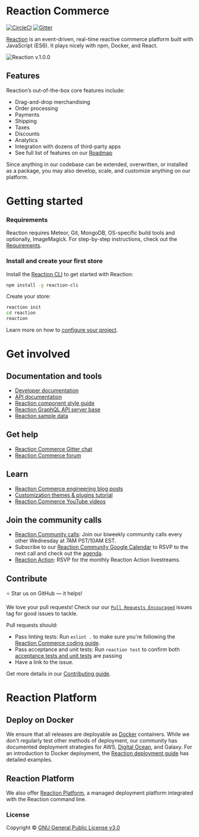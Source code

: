 # Reaction Commerce

[![CircleCI](https://circleci.com/gh/andela/valhalla-rc.svg?style=svg)](https://circleci.com/gh/andela/valhalla-rc) [![Gitter](https://badges.gitter.im/JoinChat.svg)](https://gitter.im/reactioncommerce/reaction?utm_source=badge&utm_medium=badge&utm_campaign=pr-badge&utm_content=badge)

[Reaction](http://reactioncommerce.com) is an event-driven, real-time reactive commerce platform built with JavaScript (ES6). It plays nicely with npm, Docker, and React.

![Reaction v.1.0.0](https://raw.githubusercontent.com/reactioncommerce/reaction-docs/master/assets/rc-desktop.png)

## Features

Reaction’s out-of-the-box core features include:

- Drag-and-drop merchandising
- Order processing
- Payments
- Shipping
- Taxes
- Discounts
- Analytics
- Integration with dozens of third-party apps
- See full list of features on our [Roadmap](https://reactioncommerce.com/roadmap)

Since anything in our codebase can be extended, overwritten, or installed as a package, you may also develop, scale, and customize anything on our platform.

# Getting started

### Requirements

Reaction requires Meteor, Git, MongoDB, OS-specific build tools and optionally, ImageMagick. For step-by-step instructions, check out the [Requirements](https://docs.reactioncommerce.com/reaction-docs/master/requirements).

### Install and create your first store

Install the [Reaction CLI](https://github.com/reactioncommerce/reaction-cli) to get started with Reaction:
```bash
npm install -g reaction-cli
```

Create your store:
```bash
reaction init
cd reaction
reaction
```

Learn more on how to [configure your project](https://docs.reactioncommerce.com/reaction-docs/master/configuration).

# Get involved

## Documentation and tools
- [Developer documentation](https://docs.reactioncommerce.com)
- [API documentation](http://api.docs.reactioncommerce.com) 
- [Reaction component style guide](https://styleguide.reactioncommerce.com/)
- [Reaction GraphQL API server base](https://github.com/reactioncommerce/reaction-api-base)
- [Reaction sample data](https://github.com/reactioncommerce/reaction-sample-data)

## Get help
- [Reaction Commerce Gitter chat](https://gitter.im/reactioncommerce/reaction)
- [Reaction Commerce forum](https://forums.reactioncommerce.com/)

## Learn
- [Reaction Commerce engineering blog posts](https://blog.reactioncommerce.com/tag/engineering/)
- [Customization themes & plugins tutorial](https://docs.reactioncommerce.com/reaction-docs/master/tutorial)
- [Reaction Commerce YouTube videos](https://www.youtube.com/user/reactioncommerce/videos)

## Join the community calls
- [Reaction Community calls](http://getrxn.io/2rcCal): Join our biweekly community calls every other Wednesday at 7AM PST/10AM EST. 
- Subscribe to our [Reaction Community Google Calendar](http://getrxn.io/2rcCal) to RSVP to the next call and check out the [agenda](https://docs.google.com/document/d/1PwenrammgQJpQfFoUUJZ96i_JJYCM_4glAjB1_ZzgwA/edit?usp=sharing).
- [Reaction Action](http://getrxn.io/2rcCal): RSVP for the monthly Reaction Action livestreams.

## Contribute

:star: Star us on GitHub — it helps!

We love your pull requests! Check our our [`Pull Requests Encouraged`](https://github.com/reactioncommerce/reaction/issues?q=is%3Aissue+is%3Aopen+label%3Apull-requests-encouraged) issues tag for good issues to tackle.

Pull requests should:

- Pass linting tests: Run `eslint .` to make sure you're following the [Reaction Commerce coding  guide](https://docs.reactioncommerce.com/reaction-docs/master/styleguide).
- Pass acceptance and unit tests: Run `reaction test` to confirm both [acceptance tests and unit tests](https://docs.reactioncommerce.com/reaction-docs/master/testing-reaction) are passing
- Have a link to the issue.

Get more details in our [Contributing guide](https://github.com/reactioncommerce/reaction/blob/master/CONTRIBUTING.md).

# Reaction Platform

## Deploy on Docker

We ensure that all releases are deployable as [Docker](https://hub.docker.com/r/reactioncommerce/reaction/) containers. While we don't regularly test other methods of deployment, our community has documented deployment strategies for AWS, [Digital Ocean](https://gist.github.com/jshimko/745ca66748846551692e24c267a56060), and Galaxy. For an introduction to Docker deployment, the [Reaction deployment guide](https://docs.reactioncommerce.com/reaction-docs/master/deploying) has detailed examples. 

## Reaction Platform

We also offer [Reaction Platform](https://reactioncommerce.com/hosting), a managed deployment platform integrated with the Reaction command line. 

### License

Copyright © [GNU General Public License v3.0](./LICENSE.md)
